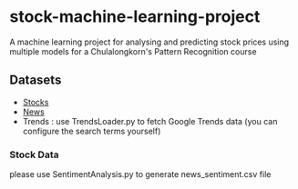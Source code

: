 # stock-machine-learning-project

A machine learning project for analysing and predicting stock prices using multiple models for a Chulalongkorn's Pattern Recognition course

## Datasets

- [Stocks](https://drive.google.com/file/d/1AX4Eqg7niKn9mXBw_W5nt3ZirjUVEJMN/view)
- [News](https://www.kaggle.com/datasets/rmisra/news-category-dataset/data)
- Trends : use TrendsLoader.py to fetch Google Trends data (you can configure the search terms yourself)

### Stock Data

please use SentimentAnalysis.py to generate news_sentiment.csv file
